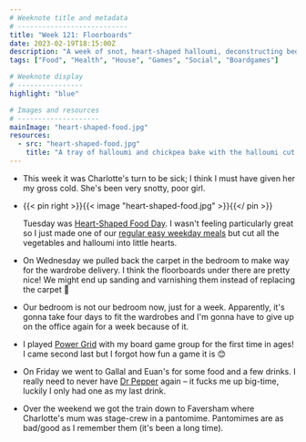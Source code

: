 ```yaml
---
# Weeknote title and metadata
# ---------------------------
title: "Week 121: Floorboards"
date: 2023-02-19T18:15:00Z
description: "A week of snot, heart-shaped halloumi, deconstructing bedrooms, being energy magnates, trips to Faversham, and missing the office again."
tags: ["Food", "Health", "House", "Games", "Social", "Boardgames"]

# Weeknote display
# ----------------
highlight: "blue"

# Images and resources
# --------------------
mainImage: "heart-shaped-food.jpg"
resources:
  - src: "heart-shaped-food.jpg"
    title: "A tray of halloumi and chickpea bake with the halloumi cut into heart shapes"
---
```


  * This week it was Charlotte's turn to be sick; I think I must have given her my gross cold. She's been very snotty, poor girl.

  * {{< pin right >}}{{< image "heart-shaped-food.jpg" >}}{{</ pin >}}

    Tuesday was [Heart-Shaped Food Day](/weeknotes/69/). I wasn't feeling particularly great so I just made one of our [regular easy weekday meals](https://www.sainsburysmagazine.co.uk/recipes/mains/smoky-halloumi-bake) but cut all the vegetables and halloumi into little hearts.

  * On Wednesday we pulled back the carpet in the bedroom to make way for the wardrobe delivery. I think the floorboards under there are pretty nice! We might end up sanding and varnishing them instead of replacing the carpet :eyes:

  * Our bedroom is not our bedroom now, just for a week. Apparently, it's gonna take four days to fit the wardrobes and I'm gonna have to give up on the office again for a week because of it.

  * I played [Power Grid](https://boardgamegeek.com/boardgame/2651/power-grid) with my board game group for the first time in ages! I came second last but I forgot how fun a game it is :blush:

  * On Friday we went to Gallal and Euan's for some food and a few drinks. I really need to never have [Dr Pepper](/weeknotes/112/) again – it fucks me up big-time, luckily I only had one as my last drink.

  * Over the weekend we got the train down to Faversham where Charlotte's mum was stage-crew in a pantomime. Pantomimes are as bad/good as I remember them (it's been a long time).
